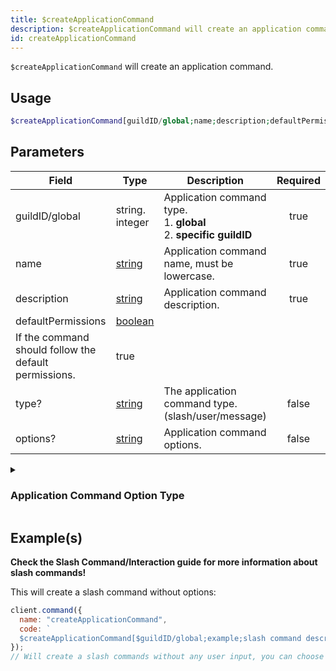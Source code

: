 ```yaml
---
title: $createApplicationCommand
description: $createApplicationCommand will create an application command.
id: createApplicationCommand
---
```


`$createApplicationCommand` will create an application command.

## Usage

```php
$createApplicationCommand[guildID/global;name;description;defaultPermission;type?;options?]
```

## Parameters

| Field                                        | Type                                                                                                | Description                                                                 | Required |
| -------------------------------------------- | --------------------------------------------------------------------------------------------------- | --------------------------------------------------------------------------- | :------: |
| guildID/global                               | string. integer                                                                                     | Application command type. <br/> 1. **global** <br/> 2. **specific guildID** |   true   |
| name                                         | [string](https://developer.mozilla.org/en-US/docs/Web/JavaScript/Reference/Global_Objects/String)   | Application command name, must be lowercase.                                |   true   |
| description                                  | [string](https://developer.mozilla.org/en-US/docs/Web/JavaScript/Reference/Global_Objects/String)   | Application command description.                                            |   true   |
| defaultPermissions                           | [boolean](https://developer.mozilla.org/en-US/docs/Web/JavaScript/Reference/Global_Objects/Boolean) |
 If the command should follow the default permissions.                                               | true                                                                        |
| type?                                        | [string](https://developer.mozilla.org/en-US/docs/Web/JavaScript/Reference/Global_Objects/String)   | The application command type. (slash/user/message)                          |  false   |
| options?                                     | [string](https://developer.mozilla.org/en-US/docs/Web/JavaScript/Reference/Global_Objects/String)   | Application command options.                                                |  false   |

<details>
  <summary><h3> Application Command Option Type </h3></summary>

| NAME              | ID  | NOTE                                                                                         |
| ----------------- | --- | -------------------------------------------------------------------------------------------- |
| SUB_COMMAND       | 1   |                                                                                              |
| SUB_COMMAND_GROUP | 2   |                                                                                              |
| STRING            | 3   |                                                                                              |
| INTEGER           | 4   | Any Integer between -2^53 and 2^53                                                           |
| BOOLEAN           | 5   |                                                                                              |
| USER              | 6   |                                                                                              |
| CHANNEL           | 7   | Includes all channel types + categories                                                      |
| ROLE              | 8   |                                                                                              |
| MENTIONABLE       | 9   | Includes users and roles                                                                     |
| NUMBER            | 10  | Any double between -2^53 and 2^53                                                            |
| ATTACHMENT        | 11  | [attachment](https://discord.com/developers/docs/resources/channel#attachment-object) object |

**You can find more information in the [official documentation of Discord's API](https://discord.com/developers/docs/interactions/application-commands#application-command-object-application-command-option-type).**

</details>

## Example(s)

**Check the Slash Command/Interaction guide for more information about slash commands!**

This will create a slash command without options:

```js
client.command({
  name: "createApplicationCommand",
  code: `
  $createApplicationCommand[$guildID/global;example;slash command description!;true;slash]`,
});
// Will create a slash commands without any user input, you can choose between global/$guildID to create a command globally or only for a specific guild.
```

